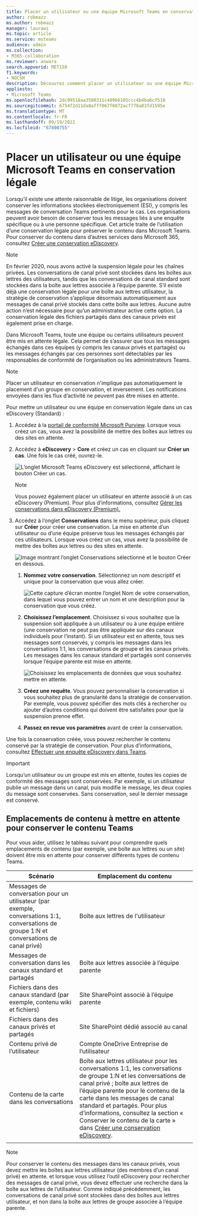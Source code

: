 ```yaml
---
title: Placer un utilisateur ou une équipe Microsoft Teams en conservation légale
author: robmazz
ms.author: robmazz
manager: laurawi
ms.topic: article
ms.service: msteams
audience: admin
ms.collection:
- M365-collaboration
ms.reviewer: anwara
search.appverid: MET150
f1.keywords:
- NOCSH
description: Découvrez comment placer un utilisateur ou une équipe Microsoft Teams en attente légale à l’aide de la portail de conformité Microsoft Purview et découvrir ce qui nécessite une conservation légale en fonction des exigences en matière de données.
appliesto:
- Microsoft Teams
ms.openlocfilehash: 2dc99518aa3580311c48966105ccc4b4ba6cf518
ms.sourcegitcommit: 6754f2d11da0afff067f0872acf778a83fd1595e
ms.translationtype: MT
ms.contentlocale: fr-FR
ms.lasthandoff: 09/19/2022
ms.locfileid: "67808755"
---
```

# <a name="place-a-microsoft-teams-user-or-team-on-legal-hold"></a>Placer un utilisateur ou une équipe Microsoft Teams en conservation légale

Lorsqu’il existe une attente raisonnable de litige, les organisations doivent conserver les informations stockées électroniquement (ESI), y compris les messages de conversation Teams pertinents pour le cas. Les organisations peuvent avoir besoin de conserver tous les messages liés à une enquête spécifique ou à une personne spécifique. Cet article traite de l’utilisation d’une conservation légale pour préserver le contenu dans Microsoft Teams. Pour conserver du contenu dans d’autres services dans Microsoft 365, consultez [Créer une conservation eDiscovery](/microsoft-365/compliance/create-ediscovery-holds).

> [!NOTE]
> En février 2020, nous avons activé la suspension légale pour les chaînes privées. Les conversations de canal privé sont stockées dans les boîtes aux lettres des utilisateurs, tandis que les conversations de canal standard sont stockées dans la boîte aux lettres associée à l’équipe parente. S’il existe déjà une conservation légale pour une boîte aux lettres utilisateur, la stratégie de conservation s’applique désormais automatiquement aux messages de canal privé stockés dans cette boîte aux lettres. Aucune autre action n’est nécessaire pour qu’un administrateur active cette option. La conservation légale des fichiers partagés dans des canaux privés est également prise en charge.

Dans Microsoft Teams, toute une équipe ou certains utilisateurs peuvent être mis en attente légale. Cela permet de s’assurer que tous les messages échangés dans ces équipes (y compris les canaux privés et partagés) ou les messages échangés par ces personnes sont détectables par les responsables de conformité de l’organisation ou les administrateurs Teams.

> [!NOTE]
> Placer un utilisateur en conservation n'implique pas automatiquement le placement d'un groupe en conservation, et inversement.
> Les notifications envoyées dans les flux d’activité ne peuvent pas être mises en attente.

Pour mettre un utilisateur ou une équipe en conservation légale dans un cas eDiscovery (Standard) :

1. Accédez à la [portail de conformité Microsoft Purview](https://compliance.microsoft.com). Lorsque vous créez un cas, vous avez la possibilité de mettre des boîtes aux lettres ou des sites en attente.

2. Accédez à **eDiscovery** > **Core** et créez un cas en cliquant sur **Créer un cas**. Une fois le cas créé, ouvrez-le.
  
   ![L’onglet Microsoft Teams eDiscovery est sélectionné, affichant le bouton Créer un cas.](media/LegalHold1.png)

   > [!NOTE]
   > Vous pouvez également placer un utilisateur en attente associé à un cas eDiscovery (Premium). Pour plus d’informations, consultez [Gérer les conservations dans eDiscovery (Premium).](/microsoft-365/compliance/managing-holds)

3. Accédez à l’onglet **Conservations** dans le menu supérieur, puis cliquez sur **Créer** pour créer une conservation. La mise en attente d’un utilisateur ou d’une équipe préserve tous les messages échangés par ces utilisateurs. Lorsque vous créez un cas, vous avez la possibilité de mettre des boîtes aux lettres ou des sites en attente.

   ![Image montrant l’onglet Conservations sélectionné et le bouton Créer en dessous.](media/LegalHold2.png)

   1. **Nommez votre conservation**. Sélectionnez un nom descriptif et unique pour la conservation que vous allez créer.
  
       ![Cette capture d’écran montre l’onglet Nom de votre conservation, dans lequel vous pouvez entrer un nom et une description pour la conservation que vous créez.](media/LegalHold3.png)

   2. **Choisissez l’emplacement**. Choisissez si vous souhaitez que la suspension soit appliquée à un utilisateur ou à une équipe entière (une conservation ne peut pas être appliquée sur des canaux individuels pour l’instant). Si un utilisateur est en attente, tous ses messages sont conservés, y compris les messages dans les conversations 1:1, les conversations de groupe et les canaux privés. Les messages dans les canaux standard et partagés sont conservés lorsque l’équipe parente est mise en attente.

      ![Choisissez les emplacements de données que vous souhaitez mettre en attente.](media/LegalHold4.png)

   3. **Créez une requête**. Vous pouvez personnaliser la conservation si vous souhaitez plus de granularité dans la stratégie de conservation. Par exemple, vous pouvez spécifier des mots clés à rechercher ou ajouter d’autres conditions qui doivent être satisfaites pour que la suspension prenne effet.

   4. **Passez en revue vos paramètres** avant de créer la conservation.

Une fois la conservation créée, vous pouvez rechercher le contenu conservé par la stratégie de conservation. Pour plus d’informations, consultez [Effectuer une enquête eDiscovery dans Teams](eDiscovery-investigation.md).

> [!IMPORTANT]
> Lorsqu’un utilisateur ou un groupe est mis en attente, toutes les copies de conformité des messages sont conservées. Par exemple, si un utilisateur publie un message dans un canal, puis modifie le message, les deux copies du message sont conservées. Sans conservation, seul le dernier message est conservé.

## <a name="content-locations-to-place-on-hold-to-preserve-teams-content"></a>Emplacements de contenu à mettre en attente pour conserver le contenu Teams

Pour vous aider, utilisez le tableau suivant pour comprendre quels emplacements de contenu (par exemple, une boîte aux lettres ou un site) doivent être mis en attente pour conserver différents types de contenu Teams.

|Scénario  |Emplacement du contenu  |
|---------|---------|
|Messages de conversation pour un utilisateur (par exemple, conversations 1:1, conversations de groupe 1:N et conversations de canal privé)     |Boîte aux lettres de l'utilisateur         |
|Messages de conversation dans les canaux standard et partagés    |Boîte aux lettres associée à l’équipe parente         |
|Fichiers dans des canaux standard (par exemple, contenu wiki et fichiers)     |Site SharePoint associé à l’équipe parente        |
|Fichiers dans des canaux privés et partagés     |Site SharePoint dédié associé au canal
|Contenu privé de l’utilisateur     |Compte OneDrive Entreprise de l’utilisateur       |
|Contenu de la carte dans les conversations|Boîte aux lettres utilisateur pour les conversations 1:1, les conversations de groupe 1:N et les conversations de canal privé ; boîte aux lettres de l’équipe parente pour le contenu de la carte dans les messages de canal standard et partagés. Pour plus d’informations, consultez la section « Conserver le contenu de la carte » dans [Créer une conservation eDiscovery](/microsoft-365/compliance/create-ediscovery-holds#preserve-card-content).|
|||

> [!NOTE]
> Pour conserver le contenu des messages dans les canaux privés, vous devez mettre les boîtes aux lettres utilisateur (des membres d’un canal privé) en attente. et lorsque vous utilisez l’outil eDiscovery pour rechercher des messages de canal privé, vous devez effectuer une recherche dans la boîte aux lettres de l’utilisateur. Comme indiqué précédemment, les conversations de canal privé sont stockées dans des boîtes aux lettres utilisateur, et non dans la boîte aux lettres de groupe associée à l’équipe parente.

